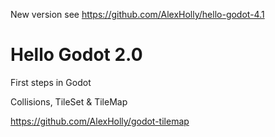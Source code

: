 New version see https://github.com/AlexHolly/hello-godot-4.1

# Hello Godot 2.0
First steps in Godot 

Collisions, TileSet & TileMap

https://github.com/AlexHolly/godot-tilemap
